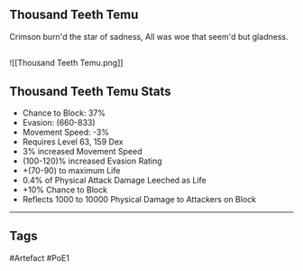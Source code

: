 ## Thousand Teeth Temu
Crimson burn'd the star of sadness,
All was woe that seem'd but gladness.
##
![[Thousand Teeth Temu.png]]
## Thousand Teeth Temu Stats
- Chance to Block: 37%
- Evasion: (660-833)
- Movement Speed: -3%
- Requires Level 63, 159 Dex
- 3% increased Movement Speed
- (100-120)% increased Evasion Rating
- +(70-90) to maximum Life
- 0.4% of Physical Attack Damage Leeched as Life
- +10% Chance to Block
- Reflects 1000 to 10000 Physical Damage to Attackers on Block


---
## Tags
#Artefact
#PoE1